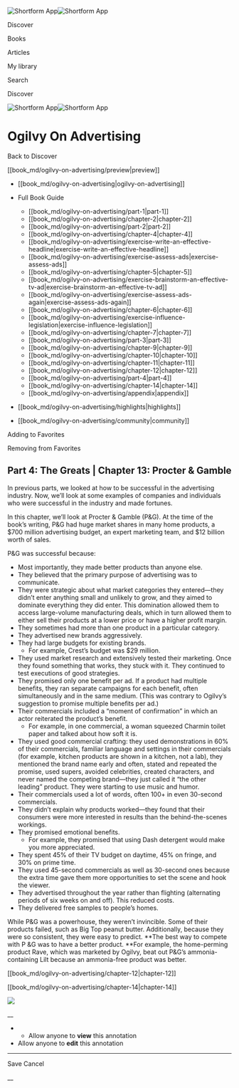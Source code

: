 ![Shortform App](/img/logo.36a2399e.svg)![Shortform App](/img/logo-dark.70c1b072.svg)

Discover

Books

Articles

My library

Search

Discover

![Shortform App](/img/logo.36a2399e.svg)![Shortform App](/img/logo-dark.70c1b072.svg)

# Ogilvy On Advertising

Back to Discover

[[book_md/ogilvy-on-advertising/preview|preview]]

  * [[book_md/ogilvy-on-advertising|ogilvy-on-advertising]]
  * Full Book Guide

    * [[book_md/ogilvy-on-advertising/part-1|part-1]]
    * [[book_md/ogilvy-on-advertising/chapter-2|chapter-2]]
    * [[book_md/ogilvy-on-advertising/part-2|part-2]]
    * [[book_md/ogilvy-on-advertising/chapter-4|chapter-4]]
    * [[book_md/ogilvy-on-advertising/exercise-write-an-effective-headline|exercise-write-an-effective-headline]]
    * [[book_md/ogilvy-on-advertising/exercise-assess-ads|exercise-assess-ads]]
    * [[book_md/ogilvy-on-advertising/chapter-5|chapter-5]]
    * [[book_md/ogilvy-on-advertising/exercise-brainstorm-an-effective-tv-ad|exercise-brainstorm-an-effective-tv-ad]]
    * [[book_md/ogilvy-on-advertising/exercise-assess-ads-again|exercise-assess-ads-again]]
    * [[book_md/ogilvy-on-advertising/chapter-6|chapter-6]]
    * [[book_md/ogilvy-on-advertising/exercise-influence-legislation|exercise-influence-legislation]]
    * [[book_md/ogilvy-on-advertising/chapter-7|chapter-7]]
    * [[book_md/ogilvy-on-advertising/part-3|part-3]]
    * [[book_md/ogilvy-on-advertising/chapter-9|chapter-9]]
    * [[book_md/ogilvy-on-advertising/chapter-10|chapter-10]]
    * [[book_md/ogilvy-on-advertising/chapter-11|chapter-11]]
    * [[book_md/ogilvy-on-advertising/chapter-12|chapter-12]]
    * [[book_md/ogilvy-on-advertising/part-4|part-4]]
    * [[book_md/ogilvy-on-advertising/chapter-14|chapter-14]]
    * [[book_md/ogilvy-on-advertising/appendix|appendix]]
  * [[book_md/ogilvy-on-advertising/highlights|highlights]]
  * [[book_md/ogilvy-on-advertising/community|community]]



Adding to Favorites 

Removing from Favorites 

## Part 4: The Greats | Chapter 13: Procter & Gamble

In previous parts, we looked at how to be successful in the advertising industry. Now, we’ll look at some examples of companies and individuals who were successful in the industry and made fortunes.

In this chapter, we’ll look at Procter & Gamble (P&G). At the time of the book’s writing, P&G had huge market shares in many home products, a $700 million advertising budget, an expert marketing team, and $12 billion worth of sales.

P&G was successful because:

  * Most importantly, they made better products than anyone else.
  * They believed that the primary purpose of advertising was to communicate. 
  * They were strategic about what market categories they entered—they didn’t enter anything small and unlikely to grow, and they aimed to dominate everything they did enter. This domination allowed them to access large-volume manufacturing deals, which in turn allowed them to either sell their products at a lower price or have a higher profit margin.
  * They sometimes had more than one product in a particular category.
  * They advertised new brands aggressively.
  * They had large budgets for existing brands.
    * For example, Crest’s budget was $29 million.
  * They used market research and extensively tested their marketing. Once they found something that works, they stuck with it. They continued to test executions of good strategies.
  * They promised only one benefit per ad. If a product had multiple benefits, they ran separate campaigns for each benefit, often simultaneously and in the same medium. (This was contrary to Ogilvy’s suggestion to promise multiple benefits per ad.)
  * Their commercials included a “moment of confirmation” in which an actor reiterated the product’s benefit. 
    * For example, in one commercial, a woman squeezed Charmin toilet paper and talked about how soft it is.
  * They used good commercial crafting: they used demonstrations in 60% of their commercials, familiar language and settings in their commercials (for example, kitchen products are shown in a kitchen, not a lab), they mentioned the brand name early and often, stated and repeated the promise, used supers, avoided celebrities, created characters, and never named the competing brand—they just called it “the other leading” product. They were starting to use music and humor.
  * Their commercials used a lot of words, often 100+ in even 30-second commercials.
  * They didn’t explain why products worked—they found that their consumers were more interested in results than the behind-the-scenes workings.
  * They promised emotional benefits. 
    * For example, they promised that using Dash detergent would make you more appreciated.
  * They spent 45% of their TV budget on daytime, 45% on fringe, and 30% on prime time.
  * They used 45-second commercials as well as 30-second ones because the extra time gave them more opportunities to set the scene and hook the viewer.
  * They advertised throughout the year rather than flighting (alternating periods of six weeks on and off). This reduced costs.
  * They delivered free samples to people’s homes.



While P&G was a powerhouse, they weren’t invincible. Some of their products failed, such as Big Top peanut butter. Additionally, because they were so consistent, they were easy to predict. **The best way to compete with P &G was to have a better product. **For example, the home-perming product Rave, which was marketed by Ogilvy, beat out P&G’s ammonia-containing Lilt because an ammonia-free product was better.

[[book_md/ogilvy-on-advertising/chapter-12|chapter-12]]

[[book_md/ogilvy-on-advertising/chapter-14|chapter-14]]

![](https://bat.bing.com/action/0?ti=56018282&Ver=2&mid=0fb4cba4-1fcc-4593-9d45-ad2f2f2b4adb&sid=f30c5e70639211ee87d33f0876d93783&vid=f30c9700639211eeb3a75d830392c94f&vids=0&msclkid=N&pi=0&lg=en-US&sw=800&sh=600&sc=24&nwd=1&tl=Shortform%20%7C%20Book&p=https%3A%2F%2Fwww.shortform.com%2Fapp%2Fbook%2Fogilvy-on-advertising%2Fpart-4&r=&lt=483&evt=pageLoad&sv=1&rn=452035)

__

  *   * Allow anyone to **view** this annotation
  * Allow anyone to **edit** this annotation



* * *

Save Cancel

__



